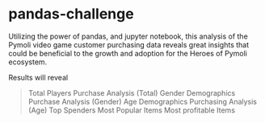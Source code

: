 # pandas-challenge
Utilizing the power of pandas, and jupyter notebook, this analysis of the Pymoli video game customer purchasing data reveals great insights that could be beneficial to the growth and adoption for the Heroes of Pymoli ecosystem. 

Results will reveal 
> Total Players 
> Purchase Analysis (Total)
> Gender Demographics
> Purchase Analysis (Gender)
> Age Demographics
> Purchasing Analysis (Age)
> Top Spenders
> Most Popular Items
> Most profitable Items

